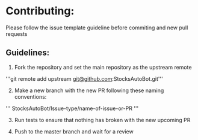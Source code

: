 
# Contributing:


Please follow the issue template guideline before commiting and new pull requests

## Guidelines:

1. Fork the repository and set the main repository as the upstream remote

'''git remote add upstream git@github.com:StocksAutoBot.git'''

2. Make a new branch with the new PR following these naming conventions:

'''
StocksAutoBot/Issue-type/name-of-issue-or-PR
'''

3. Run tests to ensure that nothing has broken with the new upcoming PR

4. Push to the master branch and wait for a review

